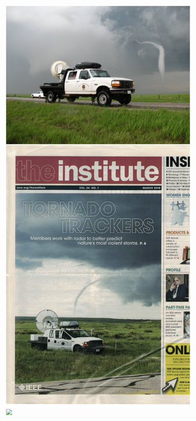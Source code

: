 <img src="images/V2_2009_1.JPG?raw=true"/>

<img src="images/IEEECoverPage.png?raw=true"/>

<img src="images/wband.gif?raw=true"/>
